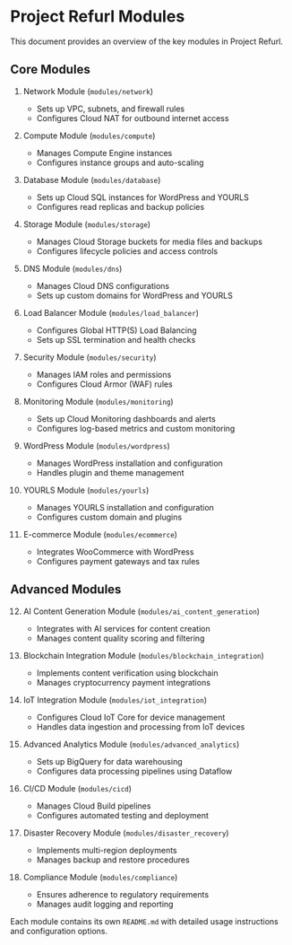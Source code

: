 # Project Refurl Modules

This document provides an overview of the key modules in Project Refurl.

## Core Modules

1. Network Module (`modules/network`)
   - Sets up VPC, subnets, and firewall rules
   - Configures Cloud NAT for outbound internet access

2. Compute Module (`modules/compute`)
   - Manages Compute Engine instances
   - Configures instance groups and auto-scaling

3. Database Module (`modules/database`)
   - Sets up Cloud SQL instances for WordPress and YOURLS
   - Configures read replicas and backup policies

4. Storage Module (`modules/storage`)
   - Manages Cloud Storage buckets for media files and backups
   - Configures lifecycle policies and access controls

5. DNS Module (`modules/dns`)
   - Manages Cloud DNS configurations
   - Sets up custom domains for WordPress and YOURLS

6. Load Balancer Module (`modules/load_balancer`)
   - Configures Global HTTP(S) Load Balancing
   - Sets up SSL termination and health checks

7. Security Module (`modules/security`)
   - Manages IAM roles and permissions
   - Configures Cloud Armor (WAF) rules

8. Monitoring Module (`modules/monitoring`)
   - Sets up Cloud Monitoring dashboards and alerts
   - Configures log-based metrics and custom monitoring

9. WordPress Module (`modules/wordpress`)
   - Manages WordPress installation and configuration
   - Handles plugin and theme management

10. YOURLS Module (`modules/yourls`)
    - Manages YOURLS installation and configuration
    - Configures custom domain and plugins

11. E-commerce Module (`modules/ecommerce`)
    - Integrates WooCommerce with WordPress
    - Configures payment gateways and tax rules

## Advanced Modules

12. AI Content Generation Module (`modules/ai_content_generation`)
    - Integrates with AI services for content creation
    - Manages content quality scoring and filtering

13. Blockchain Integration Module (`modules/blockchain_integration`)
    - Implements content verification using blockchain
    - Manages cryptocurrency payment integrations

14. IoT Integration Module (`modules/iot_integration`)
    - Configures Cloud IoT Core for device management
    - Handles data ingestion and processing from IoT devices

15. Advanced Analytics Module (`modules/advanced_analytics`)
    - Sets up BigQuery for data warehousing
    - Configures data processing pipelines using Dataflow

16. CI/CD Module (`modules/cicd`)
    - Manages Cloud Build pipelines
    - Configures automated testing and deployment

17. Disaster Recovery Module (`modules/disaster_recovery`)
    - Implements multi-region deployments
    - Manages backup and restore procedures

18. Compliance Module (`modules/compliance`)
    - Ensures adherence to regulatory requirements
    - Manages audit logging and reporting

Each module contains its own `README.md` with detailed usage instructions and configuration options.
